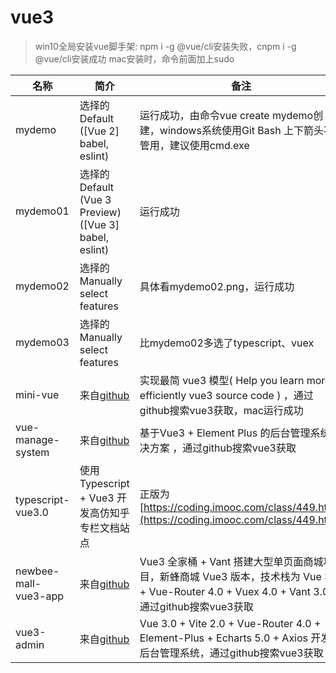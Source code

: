 # vue3
> win10全局安装vue脚手架: npm i -g @vue/cli安装失败，cnpm i -g @vue/cli安装成功
> mac安装时，命令前面加上sudo

| 名称 | 简介 | 备注 |
| ---- | ---- | ---- |
| mydemo | 选择的Default ([Vue 2] babel, eslint) | 运行成功，由命令vue create mydemo创建，windows系统使用Git Bash 上下箭头不管用，建议使用cmd.exe | 
| mydemo01 | 选择的Default (Vue 3 Preview) ([Vue 3] babel, eslint) | 运行成功 | 
| mydemo02 | 选择的Manually select features | 具体看mydemo02.png，运行成功| 项目中的demo来源自[文章](https://segmentfault.com/a/1190000038236423?utm_source=tag-newest),还没完成！ | 
| mydemo03 | 选择的Manually select features | 比mydemo02多选了typescript、vuex | 运行成功 | 
| mini-vue | 来自[github](https://github.com/cuixiaorui/mini-vue) | 实现最简 vue3 模型( Help you learn more efficiently vue3 source code ) ，通过github搜索vue3获取，mac运行成功 | 
| vue-manage-system | 来自[github](https://github.com/lin-xin/vue-manage-system) | 基于Vue3 + Element Plus 的后台管理系统解决方案 ，通过github搜索vue3获取 | 
| typescript-vue3.0 | 使用 Typescript + Vue3 开发高仿知乎专栏文档站点 | 正版为[https://coding.imooc.com/class/449.html](https://coding.imooc.com/class/449.html) | 
| newbee-mall-vue3-app | 来自[github](https://github.com/newbee-ltd/newbee-mall-vue3-app) | Vue3 全家桶 + Vant 搭建大型单页面商城项目，新蜂商城 Vue3 版本，技术栈为 Vue 3.0 + Vue-Router 4.0 + Vuex 4.0 + Vant 3.0。通过github搜索vue3获取 | 
| vue3-admin | 来自[github](https://github.com/newbee-ltd/vue3-admin) | Vue 3.0 + Vite 2.0 + Vue-Router 4.0 + Element-Plus + Echarts 5.0 + Axios 开发的后台管理系统，通过github搜索vue3获取 | 
